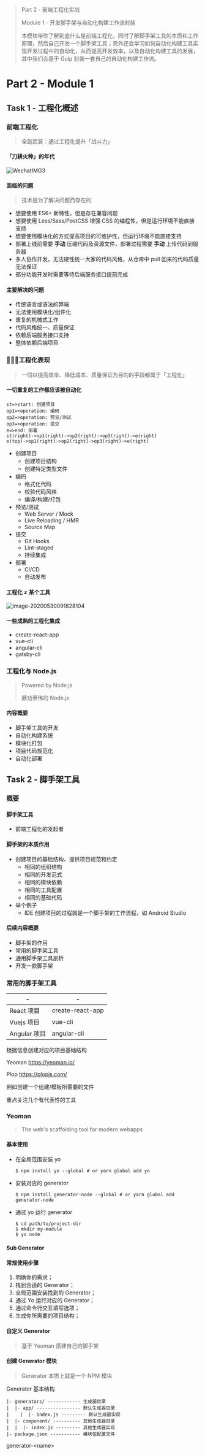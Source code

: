 > Part 2 - 前端工程化实战
>
> Module 1 - 开发脚手架与自动化构建工作流封装
>
> 本模块带你了解到底什么是前端工程化，同时了解脚手架工具的本质和工作原理，然后自己开发一个脚手架工具；另外还会学习如何自动化构建工具实现开发过程中的自动化，从而提高开发效率，以及自动化构建工具的发展，其中我们会基于 Gulp 封装一套自己的自动化构建工作流。



# Part 2 - Module 1



## Task 1 - 工程化概述

### 前端工程化

> 全副武装：通过工程化提升「战斗力」

#### 「刀耕火种」的年代

![WechatIMG3](https://tva1.sinaimg.cn/large/007S8ZIlly1gf9n30jefhj31q60py7dc.jpg)

#### 面临的问题

> 技术是为了解决问题而存在的

+ 想要使用 ES6+ 新特性，但是存在兼容问题
+ 想要使用 Less/Sass/PostCSS 增强 CSS 的编程性，但是运行环境不能直接支持
+ 想要使用模块化的方式提高项目的可维护性，但运行环境不能直接支持
+ 部署上线前需要 **手动** 压缩代码及资源文件，部署过程需要 **手动** 上传代码到服务器
+ 多人协作开发，无法硬性统一大家的代码风格，从仓库中 pull 回来的代码质量无法保证
+ 部分功能开发时需要等待后端服务接口提前完成

#### 主要解决的问题

+ 传统语言或语法的弊端
+ 无法使用模块化/组件化
+ 重复的机械式工作
+ 代码风格统一、质量保证
+ 依赖后端服务接口支持
+ 整体依赖后端项目



### 工程化表现

> 一切以提高效率、降低成本、质量保证为目的的手段都属于「工程化」

#### 一切重复的工作都应该被自动化

```flow
st=>start: 创建项目
op1=>operation: 编码
op2=>operation: 预览/测试
op3=>operation: 提交
e=>end: 部署
st(right)->op1(right)->op2(right)->op3(right)->e(right)
e(top)->op1(right)->op2(right)->op3(right)->e(right)
```

+ 创建项目
  + 创建项目结构
  + 创建特定类型文件
+ 编码
  + 格式化代码
  + 校验代码风格
  + 编译/构建/打包
+ 预览/测试
  + Web Server / Mock
  + Live Reloading / HMR
  + Source Map
+ 提交
  + Git Hooks
  + Lint-staged
  + 持续集成
+ 部署
  + CI/CD
  + 自动发布



#### 工程化 ≠ 某个工具

![image-20200530091828104](https://tva1.sinaimg.cn/large/007S8ZIlly1gfa7nzxaqhj31fo0u0avd.jpg)

#### 一些成熟的工程化集成

+ create-react-app
+ vue-cli
+ angular-cli
+ gatsby-cli



### 工程化与 Node.js

> Powered by Node.js
>
> 厥功至伟的 Node.js

#### 内容概要

+ 脚手架工具的开发
+ 自动化构建系统
+ 模块化打包
+ 项目代码规范化
+ 自动化部署



## Task 2 - 脚手架工具

### 概要

#### 脚手架工具

+ 前端工程化的发起者

#### 脚手架的本质作用

+ 创建项目的基础结构、提供项目规范和约定
  + 相同的组织结构
  + 相同的开发范式
  + 相同的模块依赖
  + 相同的工具配置
  + 相同的基础代码
+ 举个例子
  + IDE 创建项目的过程就是一个脚手架的工作流程，如 Android Studio

#### 后续内容概要

+ 脚手架的作用
+ 常用的脚手架工具
+ 通用脚手架工具剖析
+ 开发一款脚手架



### 常用的脚手架工具

| -            | -                |
| ------------ | ---------------- |
| React 项目   | create-react-app |
| Vuejs 项目   | vue-cli          |
| Angular 项目 | angular-cli      |

根据信息创建对应的项目基础结构

Yeoman https://yeoman.io/

Plop https://plopjs.com/

例如创建一个组建/模板所需要的文件

重点关注几个有代表性的工具



### Yeoman

> The web's scaffolding tool for modern webapps

#### 基本使用

+ 在全局范围安装 yo

  ```shell
  $ npm install yo --global # or yarn global add yo
  ```

+ 安装对应的 generator

  ```shell
  $ npm install generator-node --global # or yarn global add generator-node
  ```

+ 通过 yo 运行 generator

  ```shell
  $ cd path/to/project-dir
  $ mkdir my-module
  $ yo node
  ```



#### Sub Generator



#### 常规使用步骤

1. 明确你的需求；
2. 找到合适的 Generator；
3. 全局范围安装找到的 Generator；
4. 通过 Yo 运行对应的 Generator；
5. 通过命令行交互填写选项；
6. 生成你所需要的项目结构；

#### 自定义 Generator

> 基于 Yeoman 搭建自己的脚手架

#### 创建 Generator 模块

> Generator 本质上就是一个 NPM 模块

Generator 基本结构

```
|- generators/ ------------ 生成器目录
|  |- app/ ---------------- 默认生成器目录
|	 |  |- index.js --------- 默认生成器实现
|  |- component/ ---------- 其他生成器目录
|  |  |- index.js --------- 其他生成器实现
|- package.json ----------- 模块包配置文件
```

generator-\<name\>

